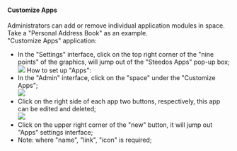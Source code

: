 #### Customize Apps
Administrators can add or remove individual application modules in space. Take a "Personal Address Book" as an example.<br/>
"Customize Apps" application:
- In the "Settings" interface, click on the top right corner of the "nine points" of the graphics, will jump out of the "Steedos Apps" pop-up box;<br/>
![](static/assets/us/workflow/app1.png)
How to set up "Apps":<br/>
- In the "Admin" interface, click on the "space" under the "Customize Apps";<br/>
![](static/assets/us/workflow/app2.png)
- Click on the right side of each app two buttons, respectively, this app can be edited and deleted;<br/>
![](static/assets/us/workflow/app3.png)
- Click on the upper right corner of the "new" button, it will jump out "Apps" settings interface;
- Note: where "name", "link", "icon" is required;
